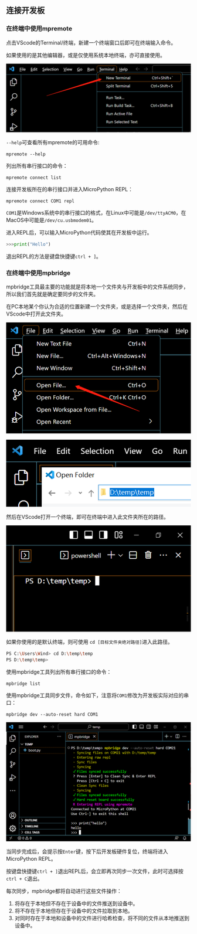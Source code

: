 ## 连接开发板

### 在终端中使用mpremote

点击VScode的Terminal/终端，新建一个终端窗口后即可在终端输入命令。

如果使用的是其他编辑器，或是仅使用系统本地终端，亦可直接使用。

![](../assets/images/vscode_terminal.png)

`--help`可查看所有mpremote的可用命令:
```
mpremote --help
```

列出所有串行接口的命令：
```
mpremote connect list
```

连接开发板所在的串行接口并进入MicroPython REPL：
```
mpremote connect COM1 repl
```

`COM1`是Windows系统中的串行接口的格式，在Linux中可能是`/dev/ttyACM0`，在MacOS中可能是`/dev/cu.usbmodem01`。

进入REPL后，可以输入MicroPython代码使其在开发板中运行。
```python
>>>print("Hello")
```

退出REPL的方法是键盘快捷键`ctrl + ]`。

### 在终端中使用mpbridge

mpbridge工具最主要的功能就是将本地一个文件夹与开发板中的文件系统同步，所以我们首先就是确定要同步的文件夹。

在PC本地某个你认为合适的位置新建一个文件夹，或是选择一个文件夹，然后在VScode中打开此文件夹。

![](../assets/images/vscode_open_folder.png)

![](../assets/images/vscode_open_folder2.png)

然后在VScode打开一个终端，即可在终端中进入此文件夹所在的路径。

![](../assets/images/vscode_terminal2.png)

如果你使用的是默认终端，则可使用 `cd [目标文件夹绝对路径]`进入此路径。

```sh
PS C:\Users\Wind> cd D:\temp\temp
PS D:\temp\temp>
```

使用mpbridge工具列出所有串行接口的命令：
```
mpbridge list
```

使用mpbridge工具同步文件，命令如下，注意将`COM1`修改为开发板实际对应的串口：
```
mpbridge dev --auto-reset hard COM1
```

![](../assets/images/vscode_terminal_mpbridge.png)

当同步完成后，会提示按`Enter`键，按下后开发板硬件复位，终端将进入MicroPython REPL。

按键盘快捷键`ctrl + ]`退出REPL后，会立即再次同步一次文件，此时可选择按`ctrl + C`退出。

每次同步，mpbridge都将自动进行这些文件操作：

1. 将存在于本地但不存在于设备中的文件推送到设备中。
2. 将不存在于本地但存在于设备中的文件拉取到本地。
3. 对同时存在于本地和设备中的文件进行哈希检查，将不同的文件从本地推送到设备中。
